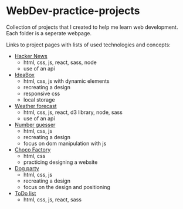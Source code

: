 # WebDev-practice-projects
Collection of projects that I created to help me learn web development.
Each folder is a seperate webpage.

Links to project pages with lists of used technologies and concepts:
- [Hacker News](https://github.com/maturc/WebDev-practice-projects/tree/master/hack-news)
  + html, css, js, react, sass, node
  + use of an api
- [IdeaBox](https://maturc.github.io/WebDev-practice-projects/ideabox/index.html)
  + html, css, js with dynamic elements
  + recreating a design
  + responsive css
  + local storage
- [Weather forecast](https://github.com/maturc/WebDev-practice-projects/tree/master/weather-forecast)
  + html, css, js, react, d3 library, node, sass
  + use of an api
- [Number guesser](https://maturc.github.io/WebDev-practice-projects/number-guesser-doubles/index.html)
  + html, css, js
  + recreating a design
  + focus on dom manipulation with js
- [Choco Factory](https://maturc.github.io/WebDev-practice-projects/choco-factory/)
  + html, css
  + practicing designing a website
- [Dog party](https://maturc.github.io/WebDev-practice-projects/dog-party/index.html)
  + html, css, js
  + recreating a design
  + focus on the design and positioning
- [ToDo list](https://github.com/maturc/WebDev-practice-projects/tree/master/to-do)
  + html, css, js, react, sass
